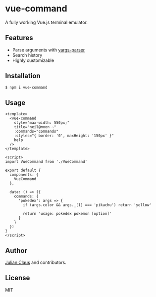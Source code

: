 # vue-command

A fully working Vue.js terminal emulator.

## Features

- Parse arguments with [yargs-parser](https://www.npmjs.com/package/yargs-parser)
- Search history
- Highly customizable

## Installation

```bash
$ npm i vue-command
```

## Usage

```vue
<template>
  <vue-command
    style="max-width: 550px;"
    title="neil@moon ~" 
    :commands="commands"
    :styles="{ border: '0', maxHeight: '150px' }"
    help
  />
</template>

<script>
import VueCommand from './VueCommand'

export default {
  components: {
    VueCommand
  },

  data: () => ({
    commands: {
      'pokedex': args => {
        if (args.color && args._[1] === 'pikachu') return 'yellow'

        return 'usage: pokedex pokemon [option]'
      }
    }
  })
}
</script>

```

## Author

[Julian Claus](https://www.julian-claus.de) and contributors.

## License

MIT
